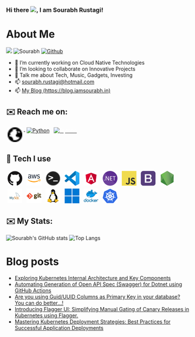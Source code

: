 

### Hi there <img src="https://raw.githubusercontent.com/MartinHeinz/MartinHeinz/master/wave.gif" width="30px">, I am Sourabh Rustagi!

# About Me


![](https://img.shields.io/twitter/url?style=social&url=https%3A%2F%2Ftwitter.com%2FSourabh_rusty) ![Sourabh](https://visitor-badge.laobi.icu/badge?page_id=iamsourabh-in) [![Github](https://img.shields.io/github/followers/iamsourabh-in?label=Follow&style=social)](https://github.com/CharalambosIoannou)

- 🔭 I’m currently working on Cloud Native Technologies
- 👯 I’m looking to collaborate on Innovative Projects
- 💬 Talk me about Tech, Music, Gadgets, Investing
- 📫 sourabh.rustagi@hotmail.com
- 📫 [My Blog (https://blog.iamsourabh.in)](https://blog.iamsourabh.in)


## ✉️ Reach me on:


<p>
 <a href="https://iamsourabh.in" target="_blank" rel="noopener noreferrer"> <img src="https://raw.githubusercontent.com/iconic/open-iconic/master/svg/globe.svg" alt="Python" height="40" style="vertical-align:top; margin:4px"> </a>
 <a href="https://linkedin.com/in/sourabhrustagi" target="_blank" rel="noopener noreferrer"> <img src="https://cdn.jsdelivr.net/npm/simple-icons@v3/icons/linkedin.svg" alt="Python" height="40" style="vertical-align:top; margin:4px"></a>
 <a href="mailto:me.sourabhrustagi@gmail.com"> <img src="https://cdn.jsdelivr.net/npm/simple-icons@v3/icons/gmail.svg" alt="Python" height="40" style="vertical-align:top; margin:4px; color:white"></a>
</p>



## 🧰 Tech I use
<p>
<img src="https://raw.githubusercontent.com/github/explore/78df643247d429f6cc873026c0622819ad797942/topics/github/github.png" alt="Github" height="40" style="vertical-align:top; margin:4px">
<img src="https://raw.githubusercontent.com/github/explore/80688e429a7d4ef2fca1e82350fe8e3517d3494d/topics/aws/aws.png" alt="Windows" height="40" style="vertical-align:top; margin:4px">
<img src="https://raw.githubusercontent.com/github/explore/80688e429a7d4ef2fca1e82350fe8e3517d3494d/topics/terminal/terminal.png" alt="Terminal" height="40" style="vertical-align:top; margin:4px">
<img src="https://raw.githubusercontent.com/github/explore/80688e429a7d4ef2fca1e82350fe8e3517d3494d/topics/visual-studio-code/visual-studio-code.png" alt="VS Code" height="40" style="vertical-align:top; margin:4px">
<img src="https://raw.githubusercontent.com/github/explore/80688e429a7d4ef2fca1e82350fe8e3517d3494d/topics/angular/angular.png" alt="VS Code" height="40" style="vertical-align:top; margin:4px">
<img src="https://raw.githubusercontent.com/github/explore/80688e429a7d4ef2fca1e82350fe8e3517d3494d/topics/dotnet/dotnet.png" alt="Windows" height="40" style="vertical-align:top; margin:4px">
<img src="https://raw.githubusercontent.com/github/explore/80688e429a7d4ef2fca1e82350fe8e3517d3494d/topics/javascript/javascript.png" alt="Javascript" height="40" style="vertical-align:top; margin:4px">
<img src="https://raw.githubusercontent.com/github/explore/80688e429a7d4ef2fca1e82350fe8e3517d3494d/topics/bootstrap/bootstrap.png" alt="Bootstrap" height="40" style="vertical-align:top; margin:4px">
<img src="https://raw.githubusercontent.com/github/explore/80688e429a7d4ef2fca1e82350fe8e3517d3494d/topics/nodejs/nodejs.png" alt="NodeJS" height="40" style="vertical-align:top; margin:4px">
<img src="https://raw.githubusercontent.com/github/explore/80688e429a7d4ef2fca1e82350fe8e3517d3494d/topics/mysql/mysql.png" alt="MySQL" height="40" style="vertical-align:top; margin:4px">
<img src="https://raw.githubusercontent.com/github/explore/80688e429a7d4ef2fca1e82350fe8e3517d3494d/topics/git/git.png" alt="Git" height="40" style="vertical-align:top; margin:4px">
<img src="https://raw.githubusercontent.com/github/explore/80688e429a7d4ef2fca1e82350fe8e3517d3494d/topics/linux/linux.png" alt="Linux" height="40" style="vertical-align:top; margin:4px" alt="Windows" height="40" style="vertical-align:top; margin:4px">
<img src="https://raw.githubusercontent.com/github/explore/80688e429a7d4ef2fca1e82350fe8e3517d3494d/topics/windows/windows.png" alt="Windows" height="40" style="vertical-align:top; margin:4px">
<img src="https://raw.githubusercontent.com/github/explore/80688e429a7d4ef2fca1e82350fe8e3517d3494d/topics/docker/docker.png" alt="Windows" height="40" style="vertical-align:top; margin:4px">
<img src="https://raw.githubusercontent.com/github/explore/80688e429a7d4ef2fca1e82350fe8e3517d3494d/topics/kubernetes/kubernetes.png" alt="Windows" height="40" style="vertical-align:top; margin:4px">

</p>

## ✉️ My Stats:

![Sourabh's GitHub stats](https://github-readme-stats.vercel.app/api?username=iamsourabh-in&show_icons=true&theme=radical) ![Top Langs](https://github-readme-stats.vercel.app/api/top-langs/?username=iamsourabh-in&layout=compact&theme=tokyonight&langs_count=5)

# Blog posts
<!-- BLOG-POST-LIST:START -->
- [Exploring Kubernetes Internal Architecture and Key Components](https://devcachein.wordpress.com/2023/10/21/exploring-kubernetes-internal-architecture-and-key-components/)
- [Automating Generation of Open API Spec &lpar;Swagger&rpar; for Dotnet using GitHub Actions](https://devcachein.wordpress.com/2023/10/21/automating-generation-of-open-api-spec-swagger-for-dotnet-using-github-actions/)
- [Are you using Guid/UUID Columns as Primary Key in your database? You can do better…!](https://devcachein.wordpress.com/2023/09/13/are-you-using-guid-uuid-columns-as-primary-key-in-your-database-you-can-do-better/)
- [Introducing Flagger UI: Simplifying Manual Gating of Canary Releases in Kubernetes using Flagger.](https://devcachein.wordpress.com/2023/08/28/introducing-flagger-ui-simplifying-manual-gating-of-canary-releases-in-kubernetes-using-flagger/)
- [Mastering Kubernetes Deployment Strategies: Best Practices for Successful Application Deployments](https://devcachein.wordpress.com/2023/02/26/mastering-kubernetes-deployment-strategies-best-practices-for-successful-application-deployments/)
<!-- BLOG-POST-LIST:END -->






